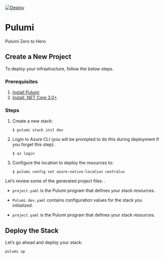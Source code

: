 [![Deploy](https://get.pulumi.com/new/button.svg)](https://app.pulumi.com/new?template=https://github.com/pulumi/examples/blob/master/azure-py-aci/README.md)


# Pulumi

Pulumi Zero to Hero

## Create a New Project

To deploy your infrastructure, follow the below steps.

### Prerequisites

1. [Install Pulumi](https://www.pulumi.com/docs/get-started/install/)
2. [Install .NET Core 3.0+](https://dotnet.microsoft.com/download)

### Steps

1. Create a new stack:

    ```
    $ pulumi stack init dev
    ```

1. Login to Azure CLI (you will be prompted to do this during deployment if you forget this step):

    ```
    $ az login
    ```

1. Configure the location to deploy the resources to:

    ```
    $ pulumi config set azure-native:location centralus
    ```

Let’s review some of the generated project files:
.

- ```project.yaml``` is the Pulumi program that defines your stack resources.

- ```Pulumi.dev.yaml``` contains configuration values for the stack you initialized.

- ```project.yaml``` is the Pulumi program that defines your stack resources.

## Deploy the Stack

Let’s go ahead and deploy your stack:

```
pulumi up
```